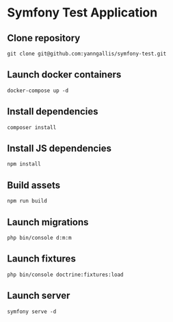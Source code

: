 # Symfony Test Application

## Clone repository
```
git clone git@github.com:yanngallis/symfony-test.git
```

## Launch docker containers
```
docker-compose up -d
```

## Install dependencies
```
composer install
```

## Install JS dependencies
```
npm install
```

## Build assets
```
npm run build
```

## Launch migrations
```
php bin/console d:m:m
```

## Launch fixtures
```
php bin/console doctrine:fixtures:load
```

## Launch server
```
symfony serve -d
```